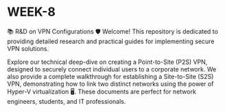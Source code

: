 # WEEK-8    
📚 R&D on VPN Configurations 🛡️
Welcome! This repository is dedicated to providing detailed research and practical guides for implementing secure VPN solutions.

Explore our technical deep-dive on creating a Point-to-Site (P2S) VPN, designed to securely connect individual users to a corporate network. We also provide a complete walkthrough for establishing a Site-to-Site (S2S) VPN, demonstrating how to link two distinct networks using the power of Hyper-V virtualization 🖥️. These documents are perfect for network engineers, students, and IT professionals.
